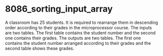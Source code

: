 # 8086_sorting_input_array
A classroom has 25 students. It is required to rearrange them in descending order according 
to their grades in the microprocessor course.
The inputs are two tables. The first table contains the student number and the second one 
contains their grades.
The outputs are two tables. The first one contains the student number arranged according to 
their grades and the second table shows these grades.
